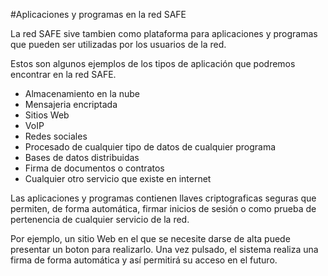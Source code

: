 #Aplicaciones y programas en la red SAFE

La red SAFE sive tambien como plataforma para aplicaciones y programas que pueden ser utilizadas por los usuarios de la red.

Estos son algunos ejemplos de los tipos de aplicación que podremos encontrar en la red SAFE.

* Almacenamiento en la nube
* Mensajeria encriptada
* Sitios Web
* VoIP
* Redes sociales
* Procesado de cualquier tipo de datos de cualquier programa
* Bases de datos distribuidas
* Firma de documentos o contratos
* Cualquier otro servicio que existe en internet

Las aplicaciones y programas contienen llaves criptograficas seguras que permiten, de forma automática, firmar inicios de sesión o como prueba de pertenencia de cualquier servicio de la red.

Por ejemplo, un sitio Web en el que se necesite darse de alta puede presentar un boton para realizarlo. Una vez pulsado, el sistema realiza una firma de forma automática y así permitirá su acceso en el futuro.
